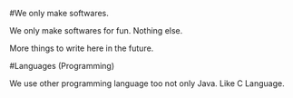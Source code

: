 

#We only make softwares.

We only make softwares for fun. Nothing else. 

More things to write here in the future. 

#Languages (Programming)

We use other programming language too not only Java. Like C Language.
